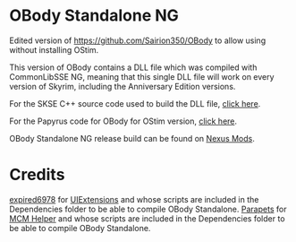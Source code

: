 # OBody Standalone NG
Edited version of https://github.com/Sairion350/OBody to allow using without installing OStim.

This version of OBody contains a DLL file which was compiled with CommonLibSSE NG, meaning that this single DLL file will work on every version of Skyrim, including the Anniversary Edition versions.

For the SKSE C++ source code used to build the DLL file, [click here](https://github.com/Aietos/OBody-NG).

For the Papyrus code for OBody for OStim version, [click here](https://github.com/Aietos/OBody).

OBody Standalone NG release build can be found on [Nexus Mods](https://www.nexusmods.com/skyrimspecialedition/mods/77016).

# Credits
[expired6978](https://www.nexusmods.com/skyrimspecialedition/users/2950481) for [UIExtensions](https://www.nexusmods.com/skyrimspecialedition/mods/17561) and whose scripts are included in the Dependencies folder to be able to compile OBody Standalone.
[Parapets](https://www.nexusmods.com/skyrimspecialedition/users/39501725) for [MCM Helper](https://www.nexusmods.com/skyrimspecialedition/mods/53000) and whose scripts are included in the Dependencies folder to be able to compile OBody Standalone.
